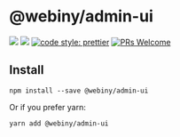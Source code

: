# @webiny/admin-ui
[![](https://img.shields.io/npm/dw/@webiny/admin-ui.svg)](https://www.npmjs.com/package/@webiny/admin-ui) 
[![](https://img.shields.io/npm/v/@webiny/admin-ui.svg)](https://www.npmjs.com/package/@webiny/admin-ui)
[![code style: prettier](https://img.shields.io/badge/code_style-prettier-ff69b4.svg?style=flat-square)](https://github.com/prettier/prettier)
[![PRs Welcome](https://img.shields.io/badge/PRs-welcome-brightgreen.svg?style=flat-square)](http://makeapullrequest.com)

## Install
```
npm install --save @webiny/admin-ui
```

Or if you prefer yarn: 
```
yarn add @webiny/admin-ui
```
